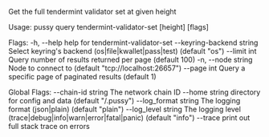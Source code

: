 Get the full tendermint validator set at given height

Usage:
  pussy query tendermint-validator-set [height] [flags]

Flags:
  -h, --help                     help for tendermint-validator-set
      --keyring-backend string   Select keyring's backend (os|file|kwallet|pass|test) (default "os")
      --limit int                Query number of results returned per page (default 100)
  -n, --node string              Node to connect to (default "tcp://localhost:26657")
      --page int                 Query a specific page of paginated results (default 1)

Global Flags:
      --chain-id string     The network chain ID
      --home string         directory for config and data (default "/.pussy")
      --log_format string   The logging format (json|plain) (default "plain")
      --log_level string    The logging level (trace|debug|info|warn|error|fatal|panic) (default "info")
      --trace               print out full stack trace on errors
